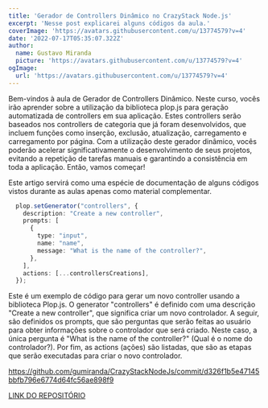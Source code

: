 ```yaml
---
title: 'Gerador de Controllers Dinâmico no CrazyStack Node.js'
excerpt: 'Nesse post explicarei alguns códigos da aula.'
coverImage: 'https://avatars.githubusercontent.com/u/13774579?v=4'
date: '2022-07-17T05:35:07.322Z'
author:
  name: Gustavo Miranda
  picture: 'https://avatars.githubusercontent.com/u/13774579?v=4'
ogImage:
  url: 'https://avatars.githubusercontent.com/u/13774579?v=4'
---
```


Bem-vindos à aula de Gerador de Controllers Dinâmico. Neste curso, vocês irão aprender sobre a utilização da biblioteca plop.js para geração automatizada de controllers em sua aplicação. Estes controllers serão baseados nos controllers de categoria que já foram desenvolvidos, que incluem funções como inserção, exclusão, atualização, carregamento e carregamento por página. Com a utilização deste gerador dinâmico, vocês poderão acelerar significativamente o desenvolvimento de seus projetos, evitando a repetição de tarefas manuais e garantindo a consistência em toda a aplicação. Então, vamos começar!

Este artigo servirá como uma espécie de documentação de alguns códigos vistos durante as aulas apenas como material complementar.

```typescript
  plop.setGenerator("controllers", {
    description: "Create a new controller",
    prompts: [
      {
        type: "input",
        name: "name",
        message: "What is the name of the controller?",
      },
    ],
    actions: [...controllersCreations],
  });
``` 
Este é um exemplo de código para gerar um novo controller usando a biblioteca Plop.js. O generator "controllers" é definido com uma descrição "Create a new controller", que significa criar um novo controlador. A seguir, são definidos os prompts, que são perguntas que serão feitas ao usuário para obter informações sobre o controlador que será criado. Neste caso, a única pergunta é "What is the name of the controller?" (Qual é o nome do controlador?). Por fim, as actions (ações) são listadas, que são as etapas que serão executadas para criar o novo controlador.

https://github.com/gumiranda/CrazyStackNodeJs/commit/d326f1b5e47145bbfb796e6774d64fc56ae898f9


[LINK DO REPOSITÓRIO](https://github.com/gumiranda/CrazyStackNodeJs)
